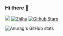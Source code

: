 ### Hi there 👋

<!--
**JackLiR8/JackLiR8** is a ✨ _special_ ✨ repository because its `README.md` (this file) appears on your GitHub profile.

Here are some ideas to get you started:

- 🔭 I’m currently working on ...
- 🌱 I’m currently learning ...
- 👯 I’m looking to collaborate on ...
- 🤔 I’m looking for help with ...
- 💬 Ask me about ...
- 📫 How to reach me: ...
- 😄 Pronouns: ...
- ⚡ Fun fact: ...
-->

<section>

![](https://komarev.com/ghpvc/?username=JackLiR8&color=green)
[![Zhihu](https://img.shields.io/static/v1?label=zhihu&message=%E5%B1%B1%E4%B8%8A%E7%9A%84%E5%AD%97%E5%85%B8&labelColor=0066ff&logo=zhihu&logoColor=ffffff)](https://www.zhihu.com/people/shan-shang-de-zi-dian/posts)
[![Github Stars](https://img.shields.io/github/stars/JackLiR8?color=success&label=github%20stars&logo=github)](https://github.com/JackLiR8)

</section>

<section>

![Anurag's GitHub stats](https://github-readme-stats.vercel.app/api?username=JackLiR8&show_icons=true&theme=tokyonight)
  
</section>
